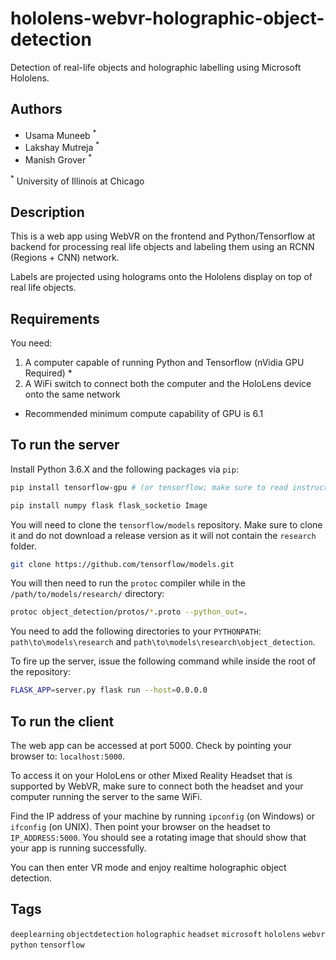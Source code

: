 # hololens-webvr-holographic-object-detection
Detection of real-life objects and holographic labelling using Microsoft Hololens.

## Authors

* Usama Muneeb <sup>*</sup>
* Lakshay Mutreja <sup>*</sup>
* Manish Grover <sup>*</sup>

<sup>*</sup> University of Illinois at Chicago

## Description

This is a web app using WebVR on the frontend and Python/Tensorflow at backend for processing real life objects and labeling them using an RCNN (Regions + CNN) network.

Labels are projected using holograms onto the Hololens display on top of real life objects.

## Requirements

You need:

1. A computer capable of running Python and Tensorflow (nVidia GPU Required) *
2. A WiFi switch to connect both the computer and the HoloLens device onto the same network

* Recommended minimum compute capability of GPU is 6.1

## To run the server

Install Python 3.6.X and the following packages via `pip`:

```bash
pip install tensorflow-gpu # (or tensorflow; make sure to read instructions on installing tensorflow)
```

```bash
pip install numpy flask flask_socketio Image
```


You will need to clone the `tensorflow/models` repository. Make sure to clone it and do not download a release version as it will not contain the `research` folder.

```bash
git clone https://github.com/tensorflow/models.git
```

You will then need to run the `protoc` compiler while in the `/path/to/models/research/` directory:

```bash
protoc object_detection/protos/*.proto --python_out=.
```

You need to add the following directories to your `PYTHONPATH`: `path\to\models\research` and `path\to\models\research\object_detection`.

To fire up the server, issue the following command while inside the root of the repository:

```bash
FLASK_APP=server.py flask run --host=0.0.0.0
```

## To run the client

The web app can be accessed at port 5000. Check by pointing your browser to: `localhost:5000`.

To access it on your HoloLens or other Mixed Reality Headset that is supported by WebVR, make sure to connect both the headset and your computer running the server to the same WiFi.

Find the IP address of your machine by running `ipconfig` (on Windows) or `ifconfig` (on UNIX). Then point your browser on the headset to `IP_ADDRESS:5000`. You should see a rotating image that should show that your app is running successfully.

You can then enter VR mode and enjoy realtime holographic object detection.

## Tags

`deeplearning` `objectdetection` `holographic` `headset` `microsoft` `hololens` `webvr` `python` `tensorflow`
